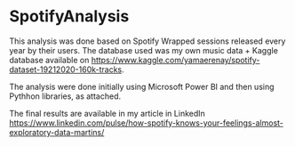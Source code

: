 # SpotifyAnalysis
 
This analysis was done based on Spotify Wrapped sessions released every year by their users. The database used was my own music data + Kaggle database available on https://www.kaggle.com/yamaerenay/spotify-dataset-19212020-160k-tracks.

The analysis were done initially using Microsoft Power BI and then using Pythhon libraries, as attached. 

The final results are available in my article in LinkedIn https://www.linkedin.com/pulse/how-spotify-knows-your-feelings-almost-exploratory-data-martins/
